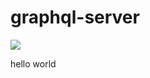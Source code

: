# graphql-server

![](https://github.com/sograindustries/graphql-server/workflows/deploy/badge.svg)

hello world
